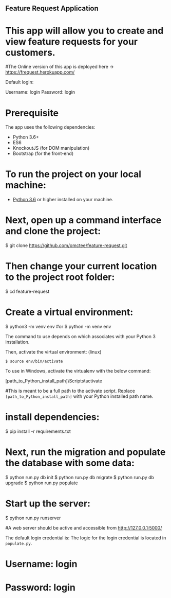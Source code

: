 ## Feature Request Application ##

# This app will allow you to create and view feature requests for your customers. 
#The Online version of this app is deployed here -> https://frequest.herokuapp.com/

Default login:

  Username: login
  Password: login

# Prerequisite

The app uses the following  dependencies:
- Python 3.6+
- ES6
- KnockoutJS (for DOM manipulation)
- Bootstrap (for the front-end)

# To run the project on your local machine:
 - [Python 3.6](https://www.python.org/downloads/) or higher installed on your machine.

# Next, open up a command interface and clone the project:

  $ git clone https://github.com/omctee/feature-request.git


# Then change your current location to the project root folder:

  $ cd feature-request

# Create a virtual environment:

  $ python3 -m venv env
  #or
  $ python -m venv env

The command to use depends on which associates with your Python 3 installation.

Then, activate the virtual environment: (linux)

    $ source env/bin/activate

To use in Windows, activate the virtualenv with the below command:

  [path_to_Python_install_path]\Scripts\activate

#This is meant to be a full path to the activate script. Replace `[path_to_Python_install_path]` with  your Python installed path name.

# install dependencies:

  $ pip install -r requirements.txt

# Next, run the migration and populate the database with some data:

  $ python run.py db init 
  $ python run.py db migrate 
  $ python run.py db upgrade
  $ python run.py populate

# Start up the server:

  $ python run.py runserver

#A web server should be active and accessible from http://127.0.0.1:5000/  

The default login credential is:
The logic for the login credential is located in ``populate.py``.

# Username: login
# Password: login

